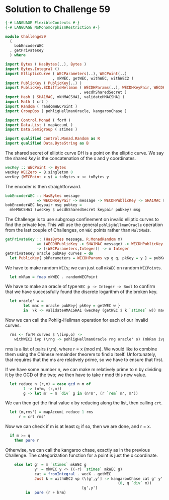 # Solution to Challenge 59

```haskell
{-# LANGUAGE FlexibleContexts #-}
{-# LANGUAGE NoMonomorphismRestriction #-}

module Challenge59
  (
    bobEncoderWEC
  , getPrivateKey
  ) where

import Bytes ( HasBytes(..), Bytes )
import Bytes.Integral ()
import EllipticCurve ( WECParameters(..), WECPoint(..)
                     , mkWEC, getWEC, withWEC, withWEC2 )
import PublicKey ( PublicKey(..) )
import PublicKey.ECDiffieHellman ( WECDHParams(..), WECDHKeyPair, WECDHPublicKey
                                 , wecdhSharedSecret )
import Hash ( SHA1MAC, mkHMACSHA1, validateHMACSHA1 )
import Math ( crt )
import Random ( randomWECPoint )
import GroupOps ( pohligHellmanOracle, kangarooChase )

import Control.Monad ( forM )
import Data.List ( mapAccumL )
import Data.Semigroup ( stimes )

import qualified Control.Monad.Random as R
import qualified Data.ByteString as B
```

The shared secret of elliptic curve DH is a point on the elliptic curve.
We say the shared *key* is the concatenation of the x and y coordinates.

```haskell
wecKey :: WECPoint -> Bytes
wecKey WECZero = B.singleton 0
wecKey (WECPoint x y) = toBytes x <> toBytes y
```

The encoder is then straightforward.

```haskell
bobEncoderWEC :: HasBytes message
              => WECDHKeyPair -> message -> WECDHPublicKey -> SHA1MAC message
bobEncoderWEC keypair msg pubkey =
  mkHMACSHA1 (wecKey $ wecdhSharedSecret keypair pubkey) msg
```

The Challenge is to use subgroup confinement on invalid elliptic curves
to find the private key.
This will use the general `pohligHellmanOracle` operation
from the last couple of Challenges, on `WEC` points rather than `MultMod`s.

```haskell
getPrivateKey :: (HasBytes message, R.MonadRandom m)
              => (WECDHPublicKey -> SHA1MAC message) -> WECDHPublicKey
              -> [(WECParameters,Integer)] -> m Integer
getPrivateKey oracle pubKey curves = do
  let PublicKey{ pkParameters = WECDHParams vp g q, pkKey = y } = pubKey
```

We have to make random `WEC`s;
we can just call `mkWEC` on random `WECPoint`s.

```haskell
  let mkRan = fmap mkWEC . randomWECPoint
```

We have to make an oracle of type `WEC p -> Integer -> Bool`
to confirm that we have successfully found the discrete logarithm
of the broken key.

```haskell
  let oracle' w =
        let mac = oracle pubKey{ pkKey = getWEC w }
        in  \k -> validateHMACSHA1 (wecKey (getWEC $ k `stimes` w)) mac
```

Now we can call the Pohlig-Hellman operation for each of our invalid curves.

```haskell
  rms <- forM curves $ \(ivp,o) ->
    withWEC2 ivp (\rng -> pohligHellmanOracle rng oracle' o) (mkRan ivp)
```

rms is a list of pairs (r,m), where r = x (mod m).
We would like to combine them using the Chinese remainder theorem
to find x itself.
Unfortunately, that requires that the ms are relatively prime,
so we have to ensure that first.

If we have some number n, we can make m relatively prime to n
by dividing it by the GCD of the two;
we then have to take r mod this new value.

```haskell
  let reduce n (r,m) = case gcd n m of
        1 -> (n*m, (r,m))
        g -> let m' = m `div` g in (n*m', (r `rem` m', m'))
```

We can then get the final value x by reducing along the list,
then calling `crt`.

```haskell
  let (m,rms') = mapAccumL reduce 1 rms
      r = crt rms'
```

Now we can check if m is at least q; if so, then we are done, and r = x.

```haskell
  if m >= q
    then pure r
```

Otherwise, we can call the kangaroo chase,
exactly as in the previous Challenge.
The categorization function for a point is just the x coordinate.

```haskell
    else let g' = m `stimes` mkWEC g
             y' = mkWEC y <> ((-r) `stimes` mkWEC g)
             cat = fromIntegral . wecX . getWEC
             Just k = withWEC2 vp (\[g',y'] -> kangarooChase cat g' y'
                                                  (0, q `div` m))
                                  [g',y']
         in  pure (r + k*m)
```
